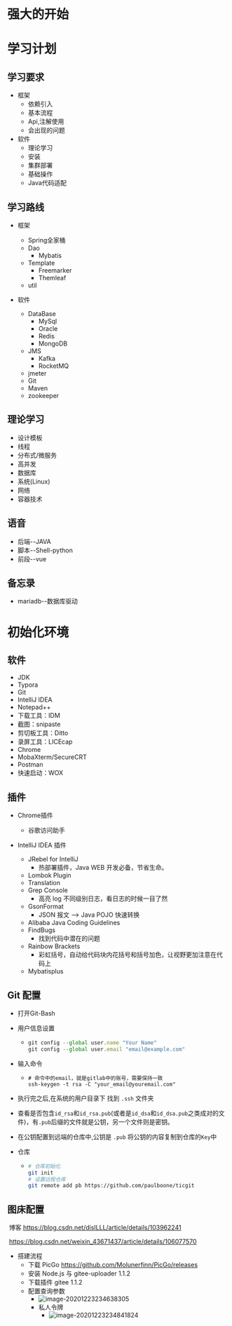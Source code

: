 # 强大的开始

# 学习计划





## 学习要求

- 框架
  - 依赖引入
  - 基本流程
  - Api,注解使用
  - 会出现的问题
- 软件
  - 理论学习
  - 安装
  - 集群部署
  - 基础操作
  - Java代码适配

## 学习路线

- 框架

  - Spring全家桶
  - Dao
    - Mybatis
  - Template
    - Freemarker
    - Themleaf
  - util

- 软件

  - DataBase
    - MySql
    - Oracle
    - Redis
    - MongoDB
  - JMS
    - Kafka
    - RocketMQ
  - jmeter
  - Git
  - Maven
  - zookeeper
## 理论学习

  - 设计模板
  - 线程
  - 分布式/微服务
  - 高并发
  - 数据库
  - 系统(Linux)
  - 网络
  - 容器技术



## 语音

- 后端--JAVA
- 脚本--Shell-python
- 前段--vue

## 备忘录

- mariadb--数据库驱动

  

# 初始化环境

## 软件

- JDK
- Typora
- Git 
- IntelliJ IDEA
- Notepad++
- 下载工具：IDM
- 截图：snipaste
- 剪切板工具：Ditto
- 录屏工具：LICEcap
- Chrome
- MobaXterm/SecureCRT
- Postman
- 快速启动：WOX

## 插件

- Chrome插件
  - 谷歌访问助手

- IntelliJ IDEA 插件
  - JRebel for IntelliJ
    - 热部署插件，Java WEB 开发必备，节省生命。
  - Lombok Plugin
  - Translation
  - Grep Console
    - 高亮 log 不同级别日志，看日志的时候一目了然
  - GsonFormat
    - JSON 报文 –> Java POJO 快速转换
  - Alibaba Java Coding Guidelines
  - FindBugs
    - 找到代码中潜在的问题
  - Rainbow Brackets
    - 彩虹括号，自动给代码块内花括号和括号加色，让视野更加注意在代码上
  - Mybatisplus



## Git 配置

- 打开Git-Bash

- 用户信息设置

  - ```js
    git config --global user.name "Your Name"
    git config --global user.email "email@example.com"
    ```

- 输入命令

  - ```shell
    # 命令中的email，就是gitlab中的账号，需要保持一致
    ssh-keygen -t rsa -C "your_email@youremail.com"
    ```

- 执行完之后,在系统的用户目录下 找到 `.ssh` 文件夹

- 查看是否包含`id_rsa`和`id_rsa.pub`(或者是`id_dsa`和`id_dsa.pub`之类成对的文件)，有`.pub`后缀的文件就是公钥，另一个文件则是密钥。

- 在公钥配置到远端的仓库中,公钥是 `.pub` 将公钥的内容复制到仓库的`Key`中

- 仓库

  - ```sh
    # 仓库初始化
    git init
    # 设置远程仓库
    git remote add pb https://github.com/paulboone/ticgit
    ```





## 图床配置

​	博客  https://blog.csdn.net/disILLL/article/details/103962241

​			 https://blog.csdn.net/weixin_43671437/article/details/106077570

- 搭建流程
  - 下载 PicGo  https://github.com/Molunerfinn/PicGo/releases
  - 安装 Node.js 与 gitee-uploader 1.1.2
  - 下载插件 gitee 1.1.2
  - 配置查询参数
    - ![image-20201223234638305](https://gitee.com/y1165166678/image/raw/master/img/image-20201223234638305.png "123")
    - 私人令牌
      - ![image-20201223234841824](https://gitee.com/y1165166678/image/raw/master/img/image-20201223234841824.png)

